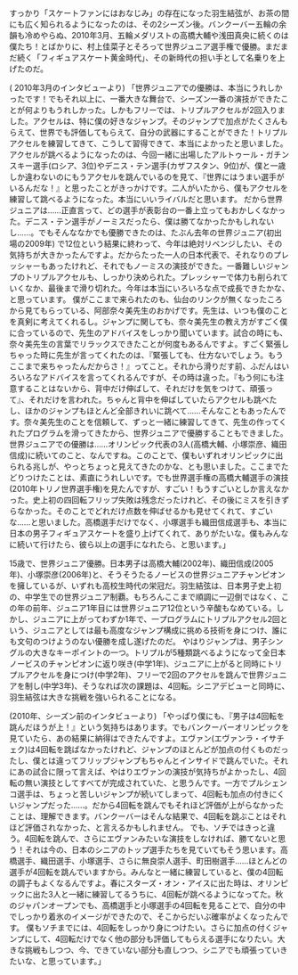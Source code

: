 すっかり「スケートファンにはおなじみ」の存在になった羽生結弦が、お茶の間にも広く知られるようになったのは、その2シーズン後。バンクーバー五輪の余韻も冷めやらぬ、2010年3月、五輪メダリストの高橋大輔や浅田真央に続くのは僕たち！とばかりに、村上佳菜子とそろって世界ジュニア選手権で優勝。まだまだ続く「フィギュアスケート黄金時代」、その新時代の担い手として名乗りを上げたのだ。



( 2010年3月のインタビューより)
「世界ジュニアでの優勝は、本当にうれしかったです！でもそれ以上に、一番大きな舞台で、シーズン一番の演技ができたことが何よりもうれしかった。しかもフリーでは、トリプルアクセルが2回入りました。アクセルは、特に僕の好きなジャンプ。そのジャンプで加点がたくさんもらえて、世界でも評価してもらえて、自分の武器にすることができた！トリプルアクセルを練習してきて、こうして習得できて、本当によかったと思いました。アクセルが跳べるようになったのは、今回一緒に出場したアルトゥール・ガチンスキー選手(ロシア、3位)やデニス・テン選手(カザフスタン、9位)が、僕と一歳しか違わないのにもうアクセルを跳んでいるのを見て、『世界にはうまい選手がいるんだな！』と思ったことがきっかけです。二人がいたから、僕もアクセルを練習して跳べるようになった。本当にいいライバルだと思います。
だから世界ジュニアは……正直言って、どの選手が表彰台の一番上立ってもおかしくなかった。デニス・テン選手がノーミスだったら、僕は勝てなかったかもしれないし……。でもそんななかでも優勝できたのは、たぶん去年の世界ジュニア(初出場の2009年) で12位という結果に終わって、今年は絶対リベンジしたい、その気持ちが大きかったんですよ。だからたった一人の日本代表で、それなりのプレッシャーもあったけれど、それでもノーミスの演技ができた。一番難しいジャンプのトリプルアクセルも、しっかり決められた。プレッシャーで体力も削られていくなか、最後まで滑り切れた。今年は本当にいろいろな点で成長できたかな、と思っています。
僕がここまで来られたのも、仙台のリンクが無くなったころから見てもらっている、阿部奈々美先生のおかげです。先生は、いつも僕のことを真剣に考えてくれるし。ジャンプに関しても、奈々美先生の教え方がすごく僕に合っているので、先生のアドバイスをしっかり聞いています。試合の時にも、奈々美先生の言葉でリラックスできたことが何度もあるんですよ。すごく緊張しちゃった時に先生が言ってくれたのは、『緊張しても、仕方ないでしょう。もうここまで来ちゃったんだからさ！』ってこと。それから滑りだす前、ふだんはいろいろなアドバイスを言ってくれるんですが、その時は違った。『もう何にも注意することはないから、背中だけ伸ばして、それだけを気をつけて、頑張って』、それだけを言われた。ちゃんと背中を伸ばしていたらアクセルも跳べたし、ほかのジャンプもほとんど全部きれいに跳べて……そんなこともあったんです。奈々美先生のことを信頼して、ずっと一緒に練習してきて、先生の作ってくれたプログラムを滑ってきたから、世界ジュニアで優勝することもできました。
世界ジュニアでの優勝は……オリンピック代表の3人(高橋大輔、小塚崇彦、織田信成)に続いてのこと、なんですね。このことで、僕もいずれオリンピックに出られる兆しが、やっとちょっと見えてきたのかな、とも思いました。ここまでたどりつけたことは、素直にうれしいです。でも世界選手権の高橋大輔選手の演技(2010年トリノ世界選手権)を見たんですが、すごい！もうすごいとしか言えなかった。史上初の四回転フリップ失敗は残念だったけれど、その後にミスを引きずらなかった。そのことでどれだけ点数を伸ばせるかも見せてくれて、すごいな……と思いました。高橋選手だけでなく、小塚選手も織田信成選手も、本当に日本の男子フィギュアスケートを盛り上げてくれて、ありがたいな。僕もみんなに続いて行けたら、彼ら以上の選手になれたら、と思います。」



15歳で、世界ジュニア優勝。日本男子は高橋大輔(2002年)、織田信成(2005年)、小塚崇彦(2006年)と、そうそうたるノービスの世界ジュニアチャンピオンを擁しているが、いずれも高校生時代の栄冠だ。羽生結弦は、日本男子史上初の、中学生での世界ジュニア制覇。もちろんここまで順調に一辺倒ではなく、この年の前年、ジュニア1年目には世界ジュニア12位という辛酸もなめている。しかし、ジュニアに上がってわずか1年で、一プログラムにトリプルアクセル2回という、ジュニアとしては最も高度なジャンプ構成に挑める技術を身につけ、誰にも文句のつけようのない優勝を成し遂げたのだ。
やはりジャンプは、男子シングルの大きなキーポイントの一つ。トリプルが5種類跳べるようになって全日本ノービスのチャンピオンに返り咲き(中学1年)、ジュニアに上がると同時にトリプルアクセルを身につけ(中学2年)、フリーで2回のアクセルを跳んで世界ジュニアを制し(中学3年)、そうなれば次の課題は、4回転。シニアデビューと同時に、羽生結弦は大きな挑戦を強いられることになる。



(2010年、シーズン前のインタビューより)
「やっぱり僕にも、『男子は4回転を跳んだほうが上！』という気持ちはあります。でもバンクーバーオリンピックを見ていたら、あの結果に納得はできたんですよ。エヴァン(エヴァンラ・イサチェク)は4回転を跳ばなかったけれど、ジャンプのほとんどが加点の付くものだったし、僕とは違ってフリップジャンプもちゃんとインサイドで跳んでいた。それにあの試合に限って言えば、やはりエヴァンの演技が気持ちがよかったし、4回転の無い演技としてすべてが完成されていた、と思うんです。一方でプルシェンコ選手は、ちょっと苦しいジャンプが続いてしまって、4回転も加点の付きにくいジャンプだった……。だから4回転を跳んでもそれほど評価が上がらなかったことは、理解できます。バンクーバーはそんな結果で、4回転を跳ぶことはそれほど評価されなかった、と言えるかもしれません。
でも、ソチではきっと違う。4回転を跳んで、さらにエヴァンみたいな演技をしなければ、勝てないと思う！それは今の、日本のシニアのトップ選手たちを見ていてもそう思います。高橋選手、織田選手、小塚選手、さらに無良崇人選手、町田樹選手……ほとんどの選手が4回転を跳んでいますから。みんなと一緒に練習していると、僕の4回転の調子もよくなるんですよ。春にスターズ・オン・アイスに出た時は、オリンピックに出た3人と一緒に練習してるうちに、4回転が跳べるようになってた。秋のジャパンオープンでも、高橋選手と小塚選手の4回転を見ることで、自分の中でしっかり着氷のイメージができたので、そこからだいぶ確率がよくなったんです。
僕もソチまでには、4回転をしっかり身につけたい。さらに加点の付くジャンプにして、4回転だけでなく他の部分も評価してもらえる選手になりたい。大きな挑戦もしつつ、今、できていない部分も直しつつ、シニアでも頑張っていきたいな、と思っています。」
